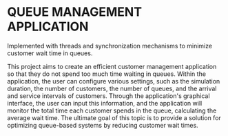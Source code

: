 # QUEUE MANAGEMENT APPLICATION 

Implemented with threads and synchronization mechanisms to minimize customer wait time in queues.

This project aims to create an efficient customer management application so that they do not spend too much time waiting in queues. Within the application, the user can configure various settings, such as the simulation duration, the number of customers, the number of queues, and the arrival and service intervals of customers. Through the application's graphical interface, the user can input this information, and the application will monitor the total time each customer spends in the queue, calculating the average wait time. The ultimate goal of this topic is to provide a solution for optimizing queue-based systems by reducing customer wait times.


